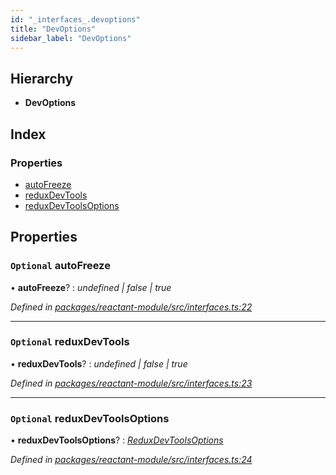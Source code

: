 ```yaml
---
id: "_interfaces_.devoptions"
title: "DevOptions"
sidebar_label: "DevOptions"
---
```


## Hierarchy

* **DevOptions**

## Index

### Properties

* [autoFreeze](_interfaces_.devoptions.md#optional-autofreeze)
* [reduxDevTools](_interfaces_.devoptions.md#optional-reduxdevtools)
* [reduxDevToolsOptions](_interfaces_.devoptions.md#optional-reduxdevtoolsoptions)

## Properties

### `Optional` autoFreeze

• **autoFreeze**? : *undefined | false | true*

*Defined in [packages/reactant-module/src/interfaces.ts:22](https://github.com/unadlib/reactant/blob/d9c42d1/packages/reactant-module/src/interfaces.ts#L22)*

___

### `Optional` reduxDevTools

• **reduxDevTools**? : *undefined | false | true*

*Defined in [packages/reactant-module/src/interfaces.ts:23](https://github.com/unadlib/reactant/blob/d9c42d1/packages/reactant-module/src/interfaces.ts#L23)*

___

### `Optional` reduxDevToolsOptions

• **reduxDevToolsOptions**? : *[ReduxDevToolsOptions](../modules/_interfaces_.md#reduxdevtoolsoptions)*

*Defined in [packages/reactant-module/src/interfaces.ts:24](https://github.com/unadlib/reactant/blob/d9c42d1/packages/reactant-module/src/interfaces.ts#L24)*
